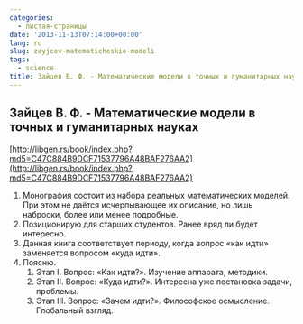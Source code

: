 ```yaml
---
categories:
  - листая-страницы
date: '2013-11-13T07:14:00+00:00'
lang: ru
slug: zayjcev-matematicheskie-modeli
tags:
  - science
title: Зайцев В. Ф. - Математические модели в точных и гуманитарных науках
---
```


## Зайцев В. Ф. - Математические модели в точных и гуманитарных науках

[http://libgen.rs/book/index.php?md5=C47C884B9DCF71537796A48BAF276AA2](http://libgen.rs/book/index.php?md5=C47C884B9DCF71537796A48BAF276AA2)  

<!--more-->

1.  Монография состоит из набора реальных математических моделей. При этом не даётся исчерпывающее их описание, но лишь наброски, более или менее подробные.
2.  Позиционирую для старших студентов. Ранее вряд ли будет интересно.
3.  Данная книга соответствует периоду, когда вопрос «как идти» заменяется вопросом «куда идти». 
4.  Поясню. 
    1.  Этап I. Вопрос: «Как идти?». Изучение аппарата, методики.
    2.  Этап II. Вопрос: «Куда идти?». Интересна уже постановка задачи, проблемы.
    3.  Этап III. Вопрос: «Зачем идти?». Философское осмысление. Глобальный взгляд.

